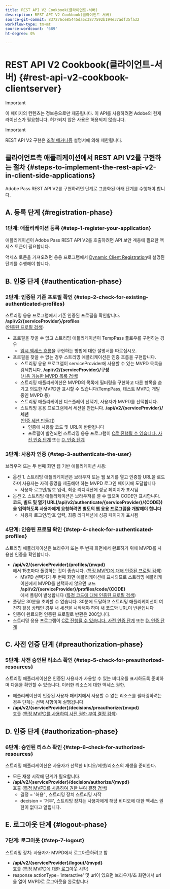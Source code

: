 ```yaml
---
title: REST API V2 Cookbook(클라이언트-서버)
description: REST API V2 Cookbook(클라이언트-서버)
source-git-commit: 837276ce85445da5c3877592b194e37adf35fa32
workflow-type: tm+mt
source-wordcount: '689'
ht-degree: 0%

---
```



# REST API V2 Cookbook(클라이언트-서버) {#rest-api-v2-cookbook-clientserver}

>[!IMPORTANT]
>
> 이 페이지의 컨텐츠는 정보용으로만 제공됩니다. 이 API를 사용하려면 Adobe의 현재 라이선스가 필요합니다. 허가되지 않은 사용은 허용되지 않습니다.

>[!IMPORTANT]
>
> REST API V2 구현은 [조절 메커니즘](/help/authentication/throttling-mechanism.md) 설명서에 의해 제한됩니다.

## 클라이언트측 애플리케이션에서 REST API V2를 구현하는 절차 {#steps-to-implement-the-rest-api-v2-in-client-side-applications}

Adobe Pass REST API V2를 구현하려면 단계로 그룹화된 아래 단계를 수행해야 합니다.

## A. 등록 단계 {#registration-phase}

### 1단계: 애플리케이션 등록 {#step-1-register-your-application}

애플리케이션이 Adobe Pass REST API V2를 호출하려면 API 보안 계층에 필요한 액세스 토큰이 필요합니다.

액세스 토큰을 가져오려면 응용 프로그램에서 [Dynamic Client Registration](./dynamic-client-registration.md)에 설명된 단계를 수행해야 합니다.

## B. 인증 단계 {#authentication-phase}

### 2단계: 인증된 기존 프로필 확인 {#step-2-check-for-existing-authenticated-profiles}

스트리밍 응용 프로그램에서 기존 인증된 프로필을 확인합니다. <b>/api/v2/{serviceProvider}/profiles</b><br>
([인증된 프로필 검색](./apis/profiles-apis/rest-api-v2-retrieve-authenticated-profiles.md))

* 프로필을 찾을 수 없고 스트리밍 애플리케이션이 TempPass 플로우를 구현하는 경우
   * [임시 액세스 흐름](../flows/temporary-access-flows/rest-api-v2-access-temporary-flows.md)을 구현하는 방법에 대한 설명서를 따르십시오.
* 프로필을 찾을 수 없는 경우 스트리밍 애플리케이션은 인증 흐름을 구현합니다.
   * 스트리밍 응용 프로그램이 serviceProvider에 사용할 수 있는 MVPD 목록을 검색합니다. <b>/api/v2/{serviceProvider}/구성</b><br>
([사용 가능한 MVPD 목록 검색](./apis/configuration-apis/rest-api-v2-configuration-apis-retrieve-configuration-for-specific-service-provider.md))
   * 스트리밍 애플리케이션은 MVPD의 목록에 필터링을 구현하고 다른 항목을 숨기고 의도한 MVPD만 표시할 수 있습니다(TempPass, 테스트 MVPD, 개발 중인 MVPD 등)
   * 스트리밍 애플리케이션 디스플레이 선택기, 사용자가 MVPD를 선택합니다.
   * 스트리밍 응용 프로그램에서 세션을 만듭니다. <b>/api/v2/{serviceProvider}/세션</b><br>
([인증 세션 만들기](./apis/sessions-apis/rest-api-v2-sessions-apis-create-authentication-session.md))<br>
      * 인증에 사용할 코드 및 URL이 반환됩니다
      * 프로필이 발견되면 스트리밍 응용 프로그램이 <a href="#preauthorization-phase">C로 진행될 수 있습니다. 사전 인증 단계</a> 또는 <a href="#authorization-phase">D. 인증 단계</a>

### 3단계: 사용자 인증 {#step-3-authenticate-the-user}

브라우저 또는 두 번째 화면 웹 기반 애플리케이션 사용:

* 옵션 1. 스트리밍 애플리케이션은 브라우저 또는 웹 보기를 열고 인증할 URL을 로드하며 사용자는 자격 증명을 제출해야 하는 MVPD 로그인 페이지에 도달합니다
   * 사용자 로그인/암호 입력, 최종 리디렉션에 성공 페이지가 표시됨
* 옵션 2. 스트리밍 애플리케이션은 브라우저를 열 수 없으며 CODE만 표시합니다. <b>코드, 빌드 및 열기 URL(<b>/api/v2/authenticate/{serviceProvider}/{CODE}</b>)을 입력하도록 사용자에게 요청하려면 별도의 웹 응용 프로그램을 개발해야 합니다</b>
   * 사용자 로그인/암호 입력, 최종 리디렉션에 성공 페이지가 표시됨

### 4단계: 인증된 프로필 확인 {#step-4-check-for-authenticated-profiles}

스트리밍 애플리케이션은 브라우저 또는 두 번째 화면에서 완료하기 위해 MVPD를 사용한 인증을 확인합니다.

* <b>/api/v2/{serviceProvider}/profiles/{mvpd}</b><br>에서 15초마다 폴링하는 것이 좋습니다.
([특정 MVPD에 대해 인증된 프로필 검색](.apis/profiles-apis/rest-api-v2-profiles-apis-retrieve-profile-for-specific-mvpd.md))
   * MVPD 선택기가 두 번째 화면 애플리케이션에 표시되므로 스트리밍 애플리케이션에서 MVPD를 선택하지 않으면 코드 <b>/api/v2/{serviceProvider}/profiles/code/{CODE}</b><br>에서 폴링이 발생합니다
([특정 코드에 대해 인증된 프로필 검색](./apis/profiles-apis/rest-api-v2-profiles-apis-retrieve-profile-for-specific-code.md))
* 폴링은 30분을 초과할 수 없습니다. 30분에 도달하고 스트리밍 애플리케이션이 여전히 활성 상태인 경우 새 세션을 시작해야 하며 새 코드와 URL이 반환됩니다
* 인증이 완료되면 인증된 프로필로 반환은 200입니다.
* 스트리밍 응용 프로그램이 <a href="#preauthorization-phase">C로 진행될 수 있습니다. 사전 인증 단계</a> 또는 <a href="#authorization-phase">D. 인증 단계</a>

## C. 사전 인증 단계 {#preauthorization-phase}

### 5단계: 사전 승인된 리소스 확인 {#step-5-check-for-preauthorized-resources}

스트리밍 애플리케이션은 인증된 사용자가 사용할 수 있는 비디오를 표시하도록 준비하며 다음을 확인할 수 있습니다.
이러한 리소스에 대한 액세스 권한.

* 애플리케이션이 인증된 사용자 패키지에서 사용할 수 없는 리소스를 필터링하려는 경우 단계는 선택 사항이며 실행됩니다
* <b>/api/v2/{serviceProvider}/decisions/preauthorize/{mvpd}</b><br> 호출
([특정 MVPD를 사용하여 사전 권한 부여 결정 검색](.apis/decisions-apis/rest-api-v2-decisions-apis-retrieve-preauthorization-decisions-using-specific-mvpd.md))

## D. 인증 단계 {#authorization-phase}

### 6단계: 승인된 리소스 확인 {#step-6-check-for-authorized-resources}

스트리밍 애플리케이션은 사용자가 선택한 비디오/에셋/리소스의 재생을 준비한다.

* 모든 재생 시작에 단계가 필요합니다.
* <b>/api/v2/{serviceProvider}/decision/authorize/{mvpd}</b><br> 호출
([특정 MVPD를 사용하여 권한 부여 결정 검색](.apis/decisions-apis/rest-api-v2-decisions-apis-retrieve-authorization-decisions-using-specific-mvpd.md))
   * 결정 = &#39;허용&#39; , 스트리밍 장치 스트리밍 시작
   * decision = &#39;거부&#39;, 스트리밍 장치는 사용자에게 해당 비디오에 대한 액세스 권한이 없다고 알립니다.

## E. 로그아웃 단계 {#logout-phase}

### 7단계: 로그아웃 {#step-7-logout}

스트리밍 장치: 사용자가 MVPD에서 로그아웃하려고 함

* <b>/api/v2/{serviceProvider}/logout/{mvpd}</b><br> 호출
([특정 MVPD에 대한 로그아웃 시작](.apis/logout-apis/rest-api-v2-logout-apis-initiate-logout-for-specific-mvpd.md))
* response actionType=&#39;interactive&#39; 및 url이 있으면 브라우저/초 화면에서 url을 열어 MVPD로 로그아웃을 완료합니다

